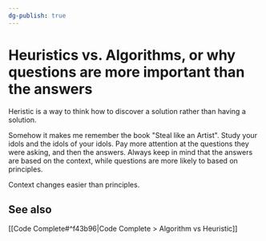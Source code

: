```yaml
---
dg-publish: true
---
```

# Heuristics vs. Algorithms, or why questions are more important than the answers


Heristic is a way to think how to discover a solution rather than having a solution.

Somehow it makes me remember the book "Steal like an Artist". Study your idols and the idols of your idols. Pay more attention at the questions they were asking, and then the answers. Always keep in mind that the answers are based on the context, while questions are more likely to based on principles.

Context changes easier than principles.

## See also

[[Code Complete#^f43b96|Code Complete > Algorithm vs Heuristic]]